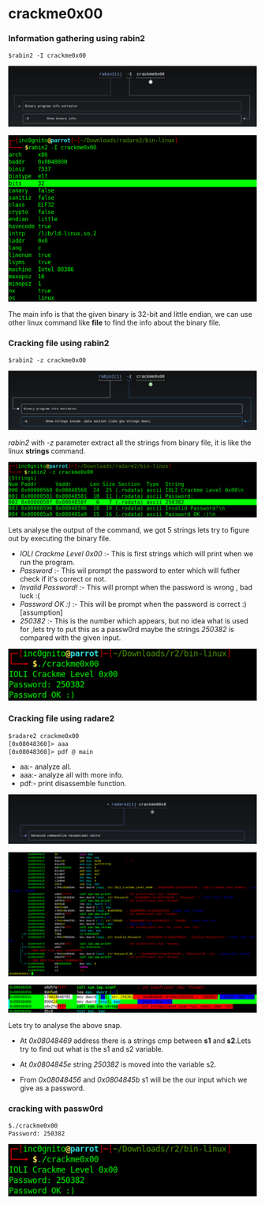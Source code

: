 
# crackme0x00
### Information gathering using rabin2


```console
$rabin2 -I crackme0x00
```

![](https://github.com/yashanand/radare2/blob/master/crackme/bin-linux/crackme0x00/0x00/man_rabin2.png)


![](https://github.com/yashanand/radare2/blob/master/crackme/bin-linux/crackme0x00/0x00/info_using_rabin2.png)

The main info is that the given binary is 32-bit and little endian, we can use other linux command like **file** to find the info about the binary file.

### Cracking file using rabin2

```console            
$rabin2 -z crackme0x00
```
![](https://github.com/yashanand/radare2/blob/master/crackme/bin-linux/crackme0x00/0x00/man_rabin2_z.png)

*rabin2* with *-z* parameter extract all the strings from binary file, it is like the linux **strings** command.

![](https://github.com/yashanand/radare2/blob/master/crackme/bin-linux/crackme0x00/0x00/using_rabin2.png)

Lets analyse the output of the command, we got 5 strings lets try to figure out by executing the binary file.

* *IOLI Crackme Level 0x00* :- This is first strings which will print when we run the program.
* *Password* :- This wil prompt the password to enter which will futher check if it's correct or not.
* *Invalid Password!* :- This will prompt when the password is wrong , bad luck :(
* *Password OK :)* :- This will be prompt when the password is correct :) [assumption]
* *250382* :- This is the number which appears, but no idea what is used for ,lets try to put this as a passw0rd maybe the strings *250382* is compared with the given input.

![](https://github.com/yashanand/radare2/blob/master/crackme/bin-linux/crackme0x00/0x00/crack_pass.png)

### Cracking file using radare2

```console 
$radare2 crackme0x00
[0x08048360]> aaa
[0x08048360]> pdf @ main
```

* aa:- analyze all.
* aaa:- analyze all with more info.
* pdf:- print disassemble function.

![](https://github.com/yashanand/radare2/blob/master/crackme/bin-linux/crackme0x00/0x00/man_radare2.png)


![](https://github.com/yashanand/radare2/blob/master/crackme/bin-linux/crackme0x00/0x00/main_function.png)


![](https://github.com/yashanand/radare2/blob/master/crackme/bin-linux/crackme0x00/0x00/%40main_using_radare2.png)

Lets try to analyse the above snap.

* At *0x08048469* address there is a strings cmp between **s1** and **s2**.Lets try to find out what is the s1 and s2 variable.

* At *0x0804845e* string *250382* is moved into the variable s2.
* From *0x08048456* and *0x0804845b* s1 will be the our input which we give as a password. 

### cracking with passw0rd

```console
$./crackme0x00 
Password: 250382
```

![](https://github.com/yashanand/radare2/blob/master/crackme/bin-linux/crackme0x00/0x00/crack_pass.png)

